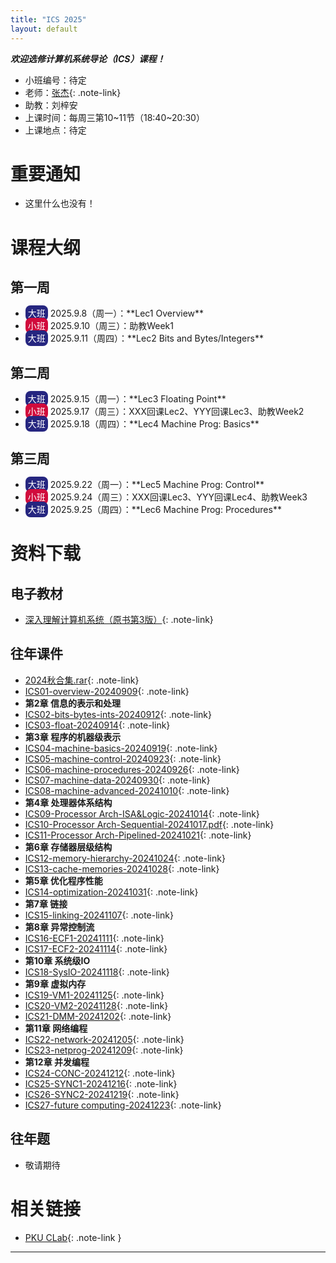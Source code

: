 ```yaml
---
title: "ICS 2025"
layout: default
---
```


***欢迎选修计算机系统导论（ICS）课程！***

- 小班编号：待定
- 老师：[张杰](https://www.chaselab.wiki/){: .note-link}
- 助教：刘梓安
- 上课时间：每周三第10\~11节（18:40\~20:30）
- 上课地点：待定

# 重要通知

- 这里什么也没有！

# 课程大纲

## 第一周
- <span style="background-color: #262680ff; border-radius: 8px; padding: 4px 4px; color: white">
  大班</span> 2025.9.8（周一）：**Lec1 Overview**
- <span style="background-color: #d10b3cff; border-radius: 8px; padding: 4px 4px; color: white">
  小班</span> 2025.9.10（周三）：助教Week1
- <span style="background-color: #262680ff; border-radius: 8px; padding: 4px 4px; color: white">
  大班</span> 2025.9.11（周四）：**Lec2 Bits and Bytes/Integers**

## 第二周
- <span style="background-color: #262680ff; border-radius: 8px; padding: 4px 4px; color: white">
  大班</span> 2025.9.15（周一）：**Lec3 Floating Point**
- <span style="background-color: #d10b3cff; border-radius: 8px; padding: 4px 4px; color: white">
  小班</span> 2025.9.17（周三）：XXX回课Lec2、YYY回课Lec3、助教Week2
- <span style="background-color: #262680ff; border-radius: 8px; padding: 4px 4px; color: white">
  大班</span> 2025.9.18（周四）：**Lec4 Machine Prog: Basics**

## 第三周
- <span style="background-color: #262680ff; border-radius: 8px; padding: 4px 4px; color: white">
  大班</span> 2025.9.22（周一）：**Lec5 Machine Prog: Control**
- <span style="background-color: #d10b3cff; border-radius: 8px; padding: 4px 4px; color: white">
  小班</span> 2025.9.24（周三）：XXX回课Lec3、YYY回课Lec4、助教Week3
- <span style="background-color: #262680ff; border-radius: 8px; padding: 4px 4px; color: white">
  大班</span> 2025.9.25（周四）：**Lec6 Machine Prog: Procedures**

# 资料下载

## 电子教材
- [深入理解计算机系统（原书第3版）](resource/textbook/深入理解计算机系统（原书第3版）.pdf){: .note-link}

## 往年课件
- [2024秋合集.rar](resource/lecture/24fall/24秋合集.rar){: .note-link}
- [ICS01-overview-20240909](resource/lecture/24fall/ICS01-overview-20240909.pdf){: .note-link}
- **第2章 信息的表示和处理**
- [ICS02-bits-bytes-ints-20240912](resource/lecture/24fall/ICS02-bits-bytes-ints-20240912.pdf){: .note-link}
- [ICS03-float-20240914](resource/lecture/24fall/ICS03-float-20240914.pdf){: .note-link}
- **第3章 程序的机器级表示**
- [ICS04-machine-basics-20240919](resource/lecture/24fall/ICS04-machine-basics-20240919.pdf){: .note-link}
- [ICS05-machine-control-20240923](resource/lecture/24fall/ICS05-machine-control-20240923.pdf){: .note-link}
- [ICS06-machine-procedures-20240926](resource/lecture/24fall/ICS06-machine-procedures-20240926.pdf){: .note-link}
- [ICS07-machine-data-20240930](resource/lecture/24fall/ICS07-machine-data-20240930.pdf){: .note-link}
- [ICS08-machine-advanced-20241010](resource/lecture/24fall/ICS08-machine-advanced-20241010.pdf){: .note-link}
- **第4章 处理器体系结构**
- [ICS09-Processor Arch-ISA&Logic-20241014](resource/lecture/24fall/ICS09-Processor%20Arch-ISA&Logic-20241014.pdf){: .note-link}
- [ICS10-Processor Arch-Sequential-20241017.pdf](resource/lecture/24fall/ICS10-Processor%20Arch-Sequential-20241017.pdf){: .note-link}
- [ICS11-Processor Arch-Pipelined-20241021](resource/lecture/24fall/ICS11-Processor%20Arch-Pipelined-20241021.pdf){: .note-link}
- **第6章 存储器层级结构**
- [ICS12-memory-hierarchy-20241024](resource/lecture/24fall/ICS12-memory-hierarchy-20241024.pdf){: .note-link}
- [ICS13-cache-memories-20241028](resource/lecture/24fall/ICS13-cache-memories-20241028.pdf){: .note-link}
- **第5章 优化程序性能**
- [ICS14-optimization-20241031](resource/lecture/24fall/ICS14-optimization-20241031.pdf){: .note-link}
- **第7章 链接**
- [ICS15-linking-20241107](resource/lecture/24fall/ICS15-linking-20241107.pdf){: .note-link}
- **第8章 异常控制流**
- [ICS16-ECF1-20241111](resource/lecture/24fall/ICS16-ECF1-20241111.pdf){: .note-link}
- [ICS17-ECF2-20241114](resource/lecture/24fall/ICS17-ECF2-20241114.pdf){: .note-link}
- **第10章 系统级IO**
- [ICS18-SysIO-20241118](resource/lecture/24fall/ICS18-SysIO-20241118.pdf){: .note-link}
- **第9章 虚拟内存**
- [ICS19-VM1-20241125](resource/lecture/24fall/ICS19-VM1-20241125.pdf){: .note-link}
- [ICS20-VM2-20241128](resource/lecture/24fall/ICS20-VM2-20241128.pdf){: .note-link}
- [ICS21-DMM-20241202](resource/lecture/24fall/ICS21-DMM-20241202.pdf){: .note-link}
- **第11章 网络编程**
- [ICS22-network-20241205](resource/lecture/24fall/ICS22-network-20241205.pdf){: .note-link}
- [ICS23-netprog-20241209](resource/lecture/24fall/ICS23-netprog-20241209.pdf){: .note-link}
- **第12章 并发编程**
- [ICS24-CONC-20241212](resource/lecture/24fall/ICS24-CONC-20241212.pdf){: .note-link}
- [ICS25-SYNC1-20241216](resource/lecture/24fall/ICS25-SYNC1-20241216.pdf){: .note-link}
- [ICS26-SYNC2-20241219](resource/lecture/24fall/ICS26-SYNC2-20241219.pdf){: .note-link}
- [ICS27-future computing-20241223](resource/lecture/24fall/ICS27-future%20computing-20241223.pdf){: .note-link}

## 往年题
- 敬请期待


# 相关链接

- [PKU CLab](https://clab.pku.edu.cn/){: .note-link }

---

